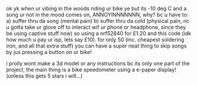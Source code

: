 ok yk when ur vibing in the woods riding ur bike ye but its -10 deg C and a song ur not in the mood comes on, ANNOYINNNNNNN, why?
bc u have to:
a) suffer thru da song (mental pain)
b) suffer thru da cold (physical pain, nc u gotta take ur glove off to interact wif ur phone or headphone, since they be using captive stuff now)
so using a nrf52840 for £1.20 and this code (idk how much u pay ur isp, lets say £10). for only 50 (inc. cheapest soldering iron, and all that extra stuff)
you can have a super neat thing to skip songs by jus pressing a button on ur bike!

i prolly wont make a 3d model or any instructions bc its only one part of the project, the main thing is a bike speedometer using a e-paper display!
(unless this gets 5 stars i will...)
